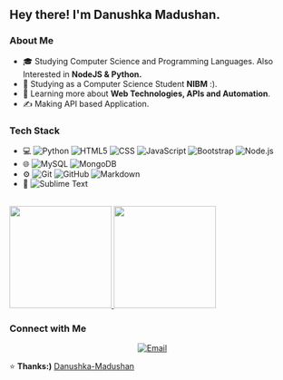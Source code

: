 <h2> Hey there! I'm Danushka Madushan.</h2>

<h3>About Me </h3>

- 🎓  Studying Computer Science and Programming Languages. Also Interested in **NodeJS & Python.**
- 💼  Studying as a Computer Science Student **NIBM** :).
- 🌱  Learning more about **Web Technologies, APIs and Automation**.
- ✍️  Making API based Application.

<h3>Tech Stack</h3>

- 💻
  ![Python](https://img.shields.io/badge/-Python-333333?style=flat&logo=python)
  ![HTML5](https://img.shields.io/badge/-HTML5-333333?style=flat&logo=HTML5)
  ![CSS](https://img.shields.io/badge/-CSS-333333?style=flat&logo=CSS3&logoColor=1572B6)
  ![JavaScript](https://img.shields.io/badge/-JavaScript-333333?style=flat&logo=javascript)
  ![Bootstrap](https://img.shields.io/badge/-Bootstrap-333333?style=flat&logo=bootstrap&logoColor=563D7C)
  ![Node.js](https://img.shields.io/badge/-Node.js-333333?style=flat&logo=node.js)
- 🌐
  ![MySQL](https://img.shields.io/badge/-MySQL-333333?style=flat&logo=mysql)
  ![MongoDB](https://img.shields.io/badge/-MongoDB-333333?style=flat&logo=mongodb)
- ⚙️
  ![Git](https://img.shields.io/badge/-Git-333333?style=flat&logo=git)
  ![GitHub](https://img.shields.io/badge/-GitHub-333333?style=flat&logo=github)
  ![Markdown](https://img.shields.io/badge/-Markdown-333333?style=flat&logo=markdown)
- 🔧
  ![Sublime Text](https://img.shields.io/badge/-Sublime%20Text-333333?style=flat&logo=sublime-text&logoColor=de8600)
<br/>

<a href="https://github.com/Danushka-Madushan">
  <img height="180em" src="https://github-readme-stats.vercel.app/api?username=Danushka-Madushan&theme=buefy&show_icons=true" />
  <img height="180em" src="https://github-readme-stats.vercel.app/api/top-langs/?username=Danushka-Madushan&theme=buefy&layout=compact" />
</a>

<br/>

<h3> Connect with Me </h3>

<p align="center">
<a href="mailto:cssma211f022@student.nibm.lk"><img alt="Email" src="https://img.shields.io/badge/Email-cssma211f022@student.nibm.lk-blue?style=flat-square&logo=gmail"></a>
</p>

⭐️ **Thanks:)** [Danushka-Madushan](https://github.com/Danushka-Madushan/Danushka-Madushan)
